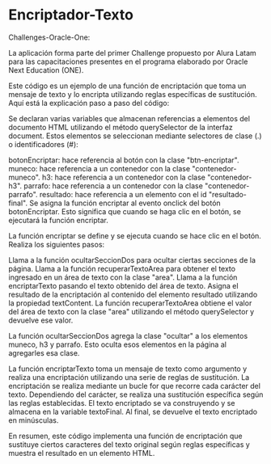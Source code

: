 # Encriptador-Texto

Challenges-Oracle-One: 

La aplicación forma parte del primer Challenge propuesto por Alura Latam para las capacitaciones presentes en el programa elaborado por Oracle Next Education (ONE).

Este código es un ejemplo de una función de encriptación que toma un mensaje de texto y lo encripta utilizando reglas específicas de sustitución. Aquí está la explicación paso a paso del código:

Se declaran varias variables que almacenan referencias a elementos del documento HTML utilizando el método querySelector de la interfaz document. Estos elementos se seleccionan mediante selectores de clase (.) o identificadores (#):

botonEncriptar: hace referencia al botón con la clase "btn-encriptar".
muneco: hace referencia a un contenedor con la clase "contenedor-muneco".
h3: hace referencia a un contenedor con la clase "contenedor-h3".
parrafo: hace referencia a un contenedor con la clase "contenedor-parrafo".
resultado: hace referencia a un elemento con el id "resultado-final".
Se asigna la función encriptar al evento onclick del botón botonEncriptar. Esto significa que cuando se haga clic en el botón, se ejecutará la función encriptar.

La función encriptar se define y se ejecuta cuando se hace clic en el botón. Realiza los siguientes pasos:

Llama a la función ocultarSeccionDos para ocultar ciertas secciones de la página.
Llama a la función recuperarTextoArea para obtener el texto ingresado en un área de texto con la clase "area".
Llama a la función encriptarTexto pasando el texto obtenido del área de texto.
Asigna el resultado de la encriptación al contenido del elemento resultado utilizando la propiedad textContent.
La función recuperarTextoArea obtiene el valor del área de texto con la clase "area" utilizando el método querySelector y devuelve ese valor.

La función ocultarSeccionDos agrega la clase "ocultar" a los elementos muneco, h3 y parrafo. Esto oculta esos elementos en la página al agregarles esa clase.

La función encriptarTexto toma un mensaje de texto como argumento y realiza una encriptación utilizando una serie de reglas de sustitución. La encriptación se realiza mediante un bucle for que recorre cada carácter del texto. Dependiendo del carácter, se realiza una sustitución específica según las reglas establecidas. El texto encriptado se va construyendo y se almacena en la variable textoFinal. Al final, se devuelve el texto encriptado en minúsculas.

En resumen, este código implementa una función de encriptación que sustituye ciertos caracteres del texto original según reglas específicas y muestra el resultado en un elemento HTML.


